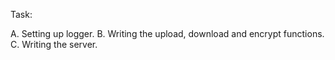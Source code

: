 Task:

A. Setting up logger.
B. Writing the upload, download and encrypt functions.
C. Writing the server.